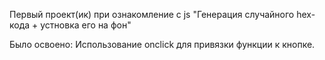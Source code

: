 Первый проект(ик) при ознакомление с js "Генерация случайного hex-кода + устновка его на фон"

Было освоено:
Использование onclick для привязки функции к кнопке.